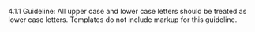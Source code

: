 4.1.1 Guideline:  All upper case and lower case letters should be treated as lower case letters. Templates do not include markup for this guideline.